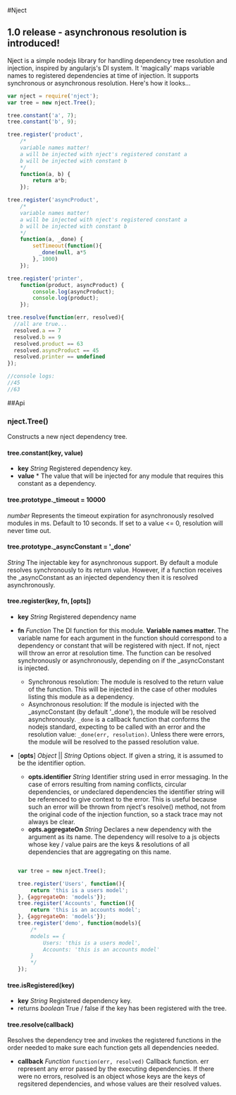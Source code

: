 #Nject

## 1.0 release - asynchronous resolution is introduced!

Nject is a simple nodejs library for handling dependency tree resolution and injection, inspired by angularjs's DI system. It 'magically' maps variable names to registered dependencies at time of injection. It supports synchronous or asynchronous resolution. Here's how it looks...

```javascript
var nject = require('nject');
var tree = new nject.Tree();

tree.constant('a', 7);
tree.constant('b', 9);

tree.register('product',
    /*
    variable names matter!
    a will be injected with nject's registered constant a
    b will be injected with constant b
    */
    function(a, b) {
        return a*b;
    });

tree.register('asyncProduct',
    /*
    variable names matter!
    a will be injected with nject's registered constant a
    b will be injected with constant b
    */
    function(a, _done) {
        setTimeout(function(){
          _done(null, a*5
        }, 1000)
    });

tree.register('printer',
    function(product, asyncProduct) {
        console.log(asyncProduct);
        console.log(product);
    });

tree.resolve(function(err, resolved){
  //all are true...
  resolved.a == 7
  resolved.b == 9
  resolved.product == 63
  resolved.asyncProduct == 45
  resolved.printer == undefined
});

//console logs:
//45
//63
```

##Api

### nject.Tree()

Constructs a new nject dependency tree.

#### tree.constant(key, value)

 - **key** *String* Registered dependency key.
 - **value** * The value that will be injected for any module that requires this constant as a dependency.

#### tree.prototype._timeout = 10000
*number* Represents the timeout expiration for asynchronously resolved modules in ms. Default to 10 seconds. If set to a value <= 0, resolution will never time out.

#### tree.prototype._asyncConstant = '_done'
*String* The injectable key for asynchronous support. By default a module resolves synchronously to its return value. However, if a function receives the _asyncConstant as an injected dependency then it is resolved asynchronously.


#### tree.register(key, fn, [opts])

 - **key** *String* Registered dependency name
 - **fn** *Function* The DI function for this module. **Variable names matter.** The variable name for each argument in the function should correspond to a dependency or constant that will be registered with nject. If not, nject will throw an error at resolution time. The function can be resolved synchronously or asynchronously, depending on if the _asyncConstant is injected.
   - Synchronous resolution: The module is resolved to the return value of the function. This will be injected in the case of other modules listing this module as a dependency.
   - Asynchronous resolution: If the module is injected with the _asyncConstant (by default '_done'), the module will be resolved asynchronously. `_done` is a callback function that conforms the nodejs standard, expecting to be called with an error and the resolution value: `_done(err, resolution)`. Unless there were errors, the module will be resolved to the passed resolution value.
 - [**opts**] *Object* || *String* Options object. If given a string, it is assumed to be the identifier option.
    - **opts.identifier** *String* Identifier string used in error messaging. In the case of errors resulting from naming conflicts, circular dependencies, or undeclared dependencies the identifier string will be referenced to give context to the error. This is useful because such an error will be thrown from nject's resolve() method, not from the original code of the injection function, so a stack trace may not always be clear.
    - **opts.aggregateOn** *String* Declares a new dependency with the argument as its name. The dependency will resolve to a js objects whose key / value pairs are the keys & resolutions of all dependencies that are aggregating on this name.

    ```javascript

    var tree = new nject.Tree();

    tree.register('Users', function(){
        return 'this is a users model';
    }, {aggregateOn: 'models'});
    tree.register('Accounts', function(){
        return 'this is an accounts model';
    }, {aggregateOn: 'models'});
    tree.register('demo', function(models){
        /*
        models == {
            Users: 'this is a users model',
            Accounts: 'this is an accounts model'
        }
        */
    });

    ```

#### tree.isRegistered(key)

 - **key** *String* Registered dependency key.
 - returns *boolean* True / false if the key has been registered with the tree. 

 #### tree.resolve(callback)

Resolves the dependency tree and invokes the registered functions in the order needed to make sure each function gets all dependencies needed.
 - **callback** *Function* `function(err, resolved)` Callback function. err represent any error passed by the executing dependencies. If there were no errors, resolved is an object whose keys are the keys of regsitered dependencies, and whose values are their resolved values.

